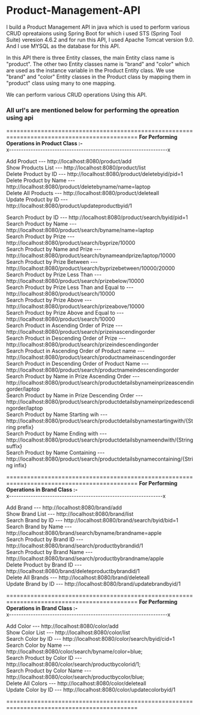 # Product-Management-API
I build a Product Management API in java which is used to perform various CRUD opreataions using Spring Boot for which i used STS (Spring Tool Suite) veresion 4.6.2 and for run this API, I used Apache Tomcat version 9.0.
And I use MYSQL as the database for this API.

In this API there is three Entity classes, the main Entity class name is "product".
The other two Entity classes name is "brand" and "color" which are used as the instance variable in the Product Entity class.
We use "brand" and "color" Entity classes in the Product class by mapping them in "product" class using many to one mapping.

We can perform various CRUD operations Using this API.

### All url's are mentioned below for performing the opreation using api

============================================================================================
**For Performing Operations in Product Class :-**                                                                                                                                
x------------------------------------------------------------------x                                                                                                                                                               
                                                                                                                                                                                                                                                           
Add Product --- http://localhost:8080/product/add                                                                                                                                                                   
Show Products List --- http://localhost:8080/product/list                                                                                                                                                        
Delete Product by ID --- http://localhost:8080/product/deletebyid/pid=1                                                                                                                             
Delete Product by Name --- http://localhost:8080/product/deletebyname/name=laptop                                                                                                
Delete All Products --- http://localhost:8080/product/deleteall                                                                                                                                               
Update Product by ID --- http://localhost:8080/product/updateproductbyid/1                                                                                                                                      
                                                                                                                                                                        
Search Product by ID --- http://localhost:8080/product/search/byid/pid=1                                                                                                                                                                        
Search Product by Name ---  http://localhost:8080/product/search/byname/name=laptop                                                                                                                                                                    
Search Product by Prize ---  http://localhost:8080/product/search/byprize/10000                                                                                                                                                                   
Search Product by Name and Prize ---  http://localhost:8080/product/search/bynameandprize/laptop/10000                                                                                                                                                                   
Search Product by Prize Between --- http://localhost:8080/product/search/byprizebetween/10000/20000                                                                                                                                                                   
Search Product by Prize Less Than ---  http://localhost:8080/product/search/prizebelow/10000                                                                                                                                                                   
Search Product by Prize Less Than and Equal to ---  http://localhost:8080/product/search/10000                                                                                                                                                                   
Search Product by Prize Above ---  http://localhost:8080/product/search/prizeabove/10000                                                                                                                                                                   
Search Product by Prize Above and Equal to ---  http://localhost:8080/product/search/10000                                                                                                                                                                   
Search Product in Ascending Order of Prize ---  http://localhost:8080/product/search/prizeinascendingorder         
Search Product in Descending Order of Prize ---  http://localhost:8080/product/search/prizeindescendingorder                                                                                                                                                                   
Search Product in Ascending Order of Product name ---  http://localhost:8080/product/search/productnameinascendingorder                                                                                                                                                                   
Search Product in Descending Order of Product Name ---  http://localhost:8080/product/search/productnameindescendingorder                                                                                                                                                                   
Search Product by Name in Prize Ascending Order ---  http://localhost:8080/product/search/productdetailsbynameinprizeascendingorder/laptop                                                                                                                                                                   
Search Product by Name in Prize Descending Order ---  http://localhost:8080/product/search/productdetailsbynameinprizedescendingorder/laptop                                                                                                                                                                   
Search Product by Name Starting wih ---  http://localhost:8080/product/search/productdetailsbynamestartingwith/{String prefix}                                                                                                                                                                   
Search Product by Name Ending with ---  http://localhost:8080/product/search/productdetailsbynameendwith/{String suffix}                                                                                                                                                                   
Search Product by Name Containing --- http://localhost:8080/product/search/productdetailsbynamecontaining/{String infix}

============================================================================================
**For Performing Operations in Brand Class :-**                                                                                                                                                                   
x----------------------------------------------------------------x

Add Brand  --- http://localhost:8080/brand/add                                                                                                                                                                   
Show Brand List --- http://localhost:8080/brand/list                                                                                                                                                                   
Search Brand by ID --- http://localhost:8080/brand/search/byid/bid=1                                                                                                                                                                   
Search Brand by Name --- http://localhost:8080/brand/search/byname/brandname=apple                                                                                                                                                                   
Search Product by Brand ID --- http://localhost:8080/brand/search/productbybrandid/1                                                                                                                                                                   
Search Product by Brand Name --- http://localhost:8080/brand/search/productbybrandname/apple                                                                                                                                                                   
Delete Product by Brand ID --- http://localhost:8080/brand/deleteproductbybrandid/1                                                                                                                                                                   
Delete All Brands --- http://localhost:8080/brand/deleteall                                                                                                                                                                   
Update Brand by ID --- http://localhost:8080/brand/updatebrandbyid/1

============================================================================================
**For Performing Operations in Brand Class :-**                                                                                                                                                                   
x------------------------------------------------------------------x

Add Color --- http://localhost:8080/color/add                                                                                                                                                                   
Show Color List --- http://localhost:8080/color/list                                                                                                                                                                   
Search Color by ID --- http://localhost:8080/color/search/byid/cid=1                                                                                                                                                                   
Search Color by Name --- http://localhost:8080/color/search/byname/color=blue;                                                                                                                                                                   
Search Product by Color ID --- http://localhost:8080/color/search/productbycolorid/1;                                                                                                                                                                   
Search Product by Color Name --- http://localhost:8080/color/search/productbycolor/blue;                                                                                                                                                                   
Delete All Colors --- http://localhost:8080/color/deleteall                                                                                                                                                                   
Update Color by ID --- http://localhost:8080/color/updatecolorbyid/1


============================================================================================


















